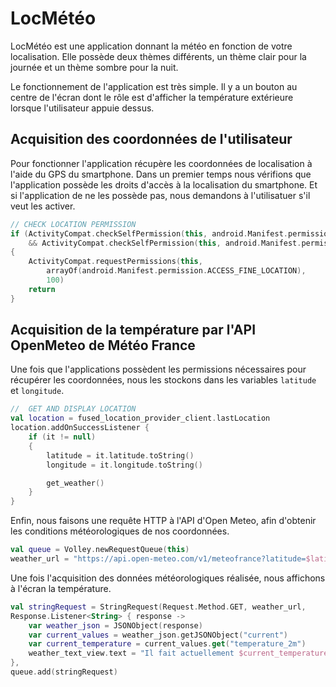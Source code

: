 # LocMétéo

LocMétéo est une application donnant la météo en fonction de votre localisation. Elle possède deux thèmes différents, un thème clair pour la journée et un thème sombre pour la nuit. 

Le fonctionnement de l'application est très simple. Il y a un bouton au centre de l'écran dont le rôle est d'afficher la température extérieure lorsque l'utilisateur appuie dessus.

## Acquisition des coordonnées de l'utilisateur

Pour fonctionner l'application récupère les coordonnées de localisation à l'aide du GPS du smartphone.
Dans un premier temps nous vérifions que l'application possède les droits d'accès à la localisation du smartphone. Et si l'application de ne les possède pas, nous demandons à l'utilisatuer s'il veut les activer.
```kt
// CHECK LOCATION PERMISSION
if (ActivityCompat.checkSelfPermission(this, android.Manifest.permission.ACCESS_COARSE_LOCATION) != PackageManager.PERMISSION_GRANTED
    && ActivityCompat.checkSelfPermission(this, android.Manifest.permission.ACCESS_FINE_LOCATION) != PackageManager.PERMISSION_GRANTED)
{
    ActivityCompat.requestPermissions(this,
        arrayOf(android.Manifest.permission.ACCESS_FINE_LOCATION),
        100)
    return
}
```

## Acquisition de la température par l'API OpenMeteo de Météo France

Une fois que l'applications possèdent les permissions nécessaires pour récupérer les coordonnées, nous les stockons dans les variables `latitude` et `longitude`.
```kt
//  GET AND DISPLAY LOCATION    
val location = fused_location_provider_client.lastLocation
location.addOnSuccessListener {
    if (it != null)
    {
        latitude = it.latitude.toString()
        longitude = it.longitude.toString()

        get_weather()
    }
}
```


Enfin, nous faisons une requête HTTP à l'API d'Open Meteo, afin d'obtenir les conditions météorologiques de nos coordonnées.
```kt
val queue = Volley.newRequestQueue(this)
weather_url = "https://api.open-meteo.com/v1/meteofrance?latitude=$latitude&longitude=$longitude&current=temperature_2m"

```

Une fois l'acquisition des données météorologiques réalisée, nous affichons à l'écran la température.
```kt
val stringRequest = StringRequest(Request.Method.GET, weather_url,
Response.Listener<String> { response ->
    var weather_json = JSONObject(response)
    var current_values = weather_json.getJSONObject("current")
    var current_temperature = current_values.get("temperature_2m")
    weather_text_view.text = "Il fait actuellement $current_temperature °C dehors."
},
queue.add(stringRequest)

```




